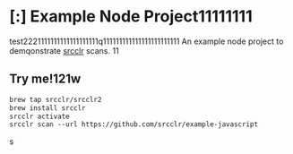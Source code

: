 # [:] Example Node Project11111111
test2221111111111111111111q111111111111111111111111
An example node project to demqonstrate [srcclr](https://www.srcclr.com) scans.
11
## Try me!121w

```1
brew tap srcclr/srcclr2
brew install srcclr
srcclr activate
srcclr scan --url https://github.com/srcclr/example-javascript
```
s
